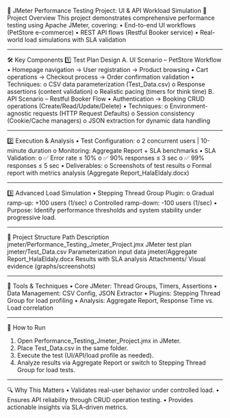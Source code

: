 🧪 JMeter Performance Testing Project: UI & API Workload Simulation
📌 Project Overview
This project demonstrates comprehensive performance testing using Apache JMeter, covering:
•	End-to-end UI workflows (PetStore e-commerce)
•	REST API flows (Restful Booker service)
•	Real-world load simulations with SLA validation
________________________________________
🛠️ Key Components
1️⃣ Test Plan Design
A. UI Scenario – PetStore Workflow
•	Homepage navigation → User registration → Product browsing
•	Cart operations → Checkout process → Order confirmation validation
•	Techniques:
o	CSV data parameterization (Test_Data.csv)
o	Response assertions (content validation)
o	Realistic pacing (timers for think time)
B. API Scenario – Restful Booker Flow
•	Authentication → Booking CRUD operations (Create/Read/Update/Delete)
•	Techniques:
o	Environment-agnostic requests (HTTP Request Defaults)
o	Session consistency (Cookie/Cache managers)
o	JSON extraction for dynamic data handling
________________________________________
2️⃣ Execution & Analysis
•	Test Configuration:
o	2 concurrent users | 10-minute duration
o	Monitoring: Aggregate Report + SLA benchmarks
•	SLA Validation:
o	✅ Error rate ≤ 10%
o	✅ 90% responses ≤ 3 sec
o	✅ 99% responses ≤ 5 sec
•	Deliverables:
o	Screenshots of test results
o	Formal report with metrics analysis (Aggregate Report_HalaEldaly.docx)
________________________________________
3️⃣ Advanced Load Simulation
•	Stepping Thread Group Plugin:
o	Gradual ramp-up: +100 users (1/sec)
o	Controlled ramp-down: -100 users (1/sec)
•	Purpose: Identify performance thresholds and system stability under progressive load.
________________________________________
📂 Project Structure
Path	Description
jmeter/Performance_Testing_Jmeter_Project.jmx	JMeter test plan
jmeter/Test_Data.csv	Parameterization input data
jmeter/Aggregate Report_HalaEldaly.docx	Results with SLA analysis
Attachments/	Visual evidence (graphs/screenshots)
________________________________________
🧰 Tools & Techniques
•	Core JMeter: Thread Groups, Timers, Assertions
•	Data Management: CSV Config, JSON Extractor
•	Plugins: Stepping Thread Group for load profiling
•	Analysis: Aggregate Report, Response Time vs. Load correlation
________________________________________
🚀 How to Run
1.	Open Performance_Testing_Jmeter_Project.jmx in JMeter.
2.	Place Test_Data.csv in the same folder.
3.	Execute the test (UI/API/load profile as needed).
4.	Analyze results via Aggregate Report or switch to Stepping Thread Group for load tests.
________________________________________
🔍 Why This Matters
•	Validates real-user behavior under controlled load.
•	Ensures API reliability through CRUD operation testing.
•	Provides actionable insights via SLA-driven metrics.

